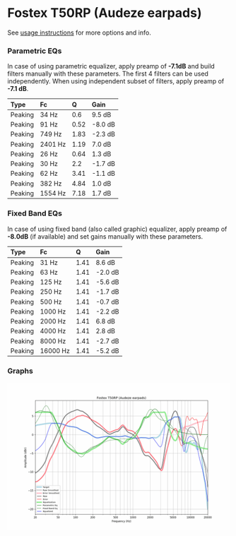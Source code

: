 # Fostex T50RP (Audeze earpads)
See [usage instructions](https://github.com/jaakkopasanen/AutoEq#usage) for more options and info.

### Parametric EQs
In case of using parametric equalizer, apply preamp of **-7.1dB** and build filters manually
with these parameters. The first 4 filters can be used independently.
When using independent subset of filters, apply preamp of **-7.1 dB**.

| Type    | Fc      |    Q | Gain    |
|:--------|:--------|:-----|:--------|
| Peaking | 34 Hz   | 0.6  | 9.5 dB  |
| Peaking | 91 Hz   | 0.52 | -8.0 dB |
| Peaking | 749 Hz  | 1.83 | -2.3 dB |
| Peaking | 2401 Hz | 1.19 | 7.0 dB  |
| Peaking | 26 Hz   | 0.64 | 1.3 dB  |
| Peaking | 30 Hz   | 2.2  | -1.7 dB |
| Peaking | 62 Hz   | 3.41 | -1.1 dB |
| Peaking | 382 Hz  | 4.84 | 1.0 dB  |
| Peaking | 1554 Hz | 7.18 | 1.7 dB  |

### Fixed Band EQs
In case of using fixed band (also called graphic) equalizer, apply preamp of **-8.0dB**
(if available) and set gains manually with these parameters.

| Type    | Fc       |    Q | Gain    |
|:--------|:---------|:-----|:--------|
| Peaking | 31 Hz    | 1.41 | 8.6 dB  |
| Peaking | 63 Hz    | 1.41 | -2.0 dB |
| Peaking | 125 Hz   | 1.41 | -5.6 dB |
| Peaking | 250 Hz   | 1.41 | -1.7 dB |
| Peaking | 500 Hz   | 1.41 | -0.7 dB |
| Peaking | 1000 Hz  | 1.41 | -2.2 dB |
| Peaking | 2000 Hz  | 1.41 | 6.8 dB  |
| Peaking | 4000 Hz  | 1.41 | 2.8 dB  |
| Peaking | 8000 Hz  | 1.41 | -2.7 dB |
| Peaking | 16000 Hz | 1.41 | -5.2 dB |

### Graphs
![](./Fostex%20T50RP%20(Audeze%20earpads).png)